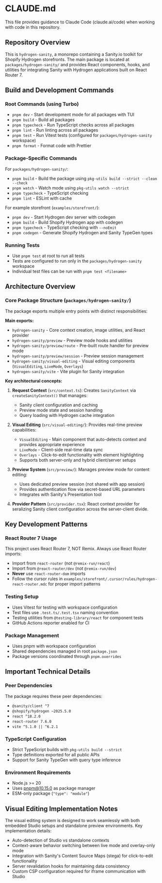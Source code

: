 # CLAUDE.md

This file provides guidance to Claude Code (claude.ai/code) when working with code in this repository.

## Repository Overview

This is `hydrogen-sanity`, a monorepo containing a Sanity.io toolkit for Shopify Hydrogen storefronts. The main package is located at `packages/hydrogen-sanity/` and provides React components, hooks, and utilities for integrating Sanity with Hydrogen applications built on React Router 7.

## Build and Development Commands

### Root Commands (using Turbo)

- `pnpm dev` - Start development mode for all packages with TUI
- `pnpm build` - Build all packages
- `pnpm typecheck` - Run TypeScript checks across all packages
- `pnpm lint` - Run linting across all packages
- `pnpm test` - Run Vitest tests (configured for `packages/hydrogen-sanity` workspace)
- `pnpm format` - Format code with Prettier

### Package-Specific Commands

For `packages/hydrogen-sanity/`:

- `pnpm build` - Build the package using `pkg-utils build --strict --clean --check`
- `pnpm watch` - Watch mode using `pkg-utils watch --strict`
- `pnpm typecheck` - TypeScript checking
- `pnpm lint` - ESLint with cache

For example storefront (`examples/storefront/`):

- `pnpm dev` - Start Hydrogen dev server with codegen
- `pnpm build` - Build Shopify Hydrogen app with codegen
- `pnpm typecheck` - TypeScript checking with `--noEmit`
- `pnpm codegen` - Generate Shopify Hydrogen and Sanity TypeGen types

### Running Tests

- Use `pnpm test` at root to run all tests
- Tests are configured to run only in the `packages/hydrogen-sanity` workspace
- Individual test files can be run with `pnpm test <filename>`

## Architecture Overview

### Core Package Structure (`packages/hydrogen-sanity/`)

The package exports multiple entry points with distinct responsibilities:

**Main exports:**

- `hydrogen-sanity` - Core context creation, image utilities, and React provider
- `hydrogen-sanity/preview` - Preview mode hooks and utilities
- `hydrogen-sanity/preview/route` - Pre-built route handler for preview mode
- `hydrogen-sanity/preview/session` - Preview session management
- `hydrogen-sanity/visual-editing` - Visual editing components (`VisualEditing`, `LiveMode`, `Overlays`)
- `hydrogen-sanity/vite` - Vite plugin for Sanity integration

**Key architectural concepts:**

1. **Request Context** (`src/context.ts`): Creates `SanityContext` via `createSanityContext()` that manages:
   - Sanity client configuration and caching
   - Preview mode state and session handling
   - Query loading with Hydrogen cache integration

2. **Visual Editing** (`src/visual-editing/`): Provides real-time preview capabilities:
   - `VisualEditing` - Main component that auto-detects context and provides appropriate experience
   - `LiveMode` - Client-side real-time data sync
   - `Overlays` - Click-to-edit functionality with element highlighting
   - Supports both server-only and hybrid client/server setups

3. **Preview System** (`src/preview/`): Manages preview mode for content editing:
   - Uses dedicated preview session (not shared with app session)
   - Provides authentication flow via secret-based URL parameters
   - Integrates with Sanity's Presentation tool

4. **Provider Pattern** (`src/provider.tsx`): React context provider for seralizing Sanity client configuration across the server-client divide.

## Key Development Patterns

### React Router 7 Usage

This project uses React Router 7, NOT Remix. Always use React Router imports:

- Import from `react-router` (not `@remix-run/react`)
- Import from `@react-router/dev` (not `@remix-run/dev`)
- **Never** use `react-router-dom` imports
- Follow the cursor rules in `examples/storefront/.cursor/rules/hydrogen-react-router.mdc` for proper import patterns

### Testing Setup

- Uses Vitest for testing with workspace configuration
- Test files use `.test.ts/.test.tsx` naming convention
- Testing utilities from `@testing-library/react` for component tests
- GitHub Actions reporter enabled for CI

### Package Management

- Uses pnpm with workspace configuration
- Shared dependencies managed in root `package.json`
- Package versions coordinated through `pnpm.overrides`

## Important Technical Details

### Peer Dependencies

The package requires these peer dependencies:

- `@sanity/client ^7`
- `@shopify/hydrogen ~2025.5.0`
- `react ^18.2.0`
- `react-router 7.6.0`
- `vite ^5.1.0 || ^6.2.1`

### TypeScript Configuration

- Strict TypeScript builds with `pkg-utils build --strict`
- Type definitions exported for all public APIs
- Support for Sanity TypeGen with query type inference

### Environment Requirements

- Node.js >= 20
- Uses pnpm@10.15.0 as package manager
- ESM-only package (`"type": "module"`)

## Visual Editing Implementation Notes

The visual editing system is designed to work seamlessly with both embedded Studio setups and standalone preview environments. Key implementation details:

- Auto-detection of Studio vs standalone contexts
- Context-aware behavior switching between live mode and overlay-only mode
- Integration with Sanity's Content Source Maps (stega) for click-to-edit functionality
- Server revalidation hooks for maintaining data consistency
- Custom CSP configuration required for iframe communication with Studio
